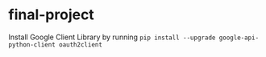 # final-project
Install Google Client Library by running ```pip install --upgrade google-api-python-client oauth2client```